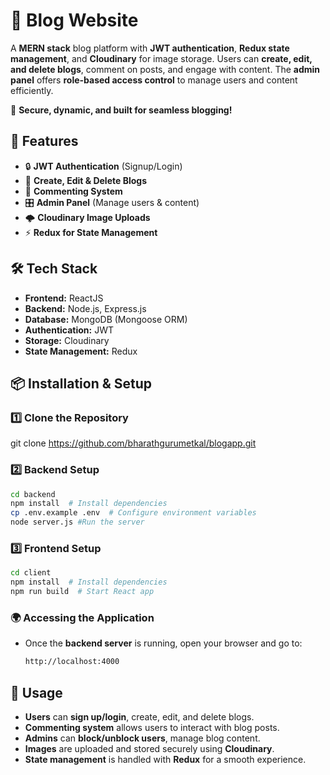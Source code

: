# 📝 Blog Website  

A **MERN stack** blog platform with **JWT authentication**, **Redux state management**, and **Cloudinary** for image storage. Users can **create, edit, and delete blogs**, comment on posts, and engage with content. The **admin panel** offers **role-based access control** to manage users and content efficiently.  

🚀 **Secure, dynamic, and built for seamless blogging!**  

## 🚀 Features  
- 🔒 **JWT Authentication** (Signup/Login)  
- 📝 **Create, Edit & Delete Blogs**  
- 💬 **Commenting System**  
- 🎛 **Admin Panel** (Manage users & content)  
- 🌩 **Cloudinary Image Uploads**  
- ⚡ **Redux for State Management**  

## 🛠 Tech Stack  
- **Frontend:** ReactJS  
- **Backend:** Node.js, Express.js  
- **Database:** MongoDB (Mongoose ORM)  
- **Authentication:** JWT  
- **Storage:** Cloudinary  
- **State Management:** Redux  

## 📦 Installation & Setup  

### 1️⃣ Clone the Repository  

git clone https://github.com/bharathgurumetkal/blogapp.git

### 2️⃣ Backend Setup
 ```bash
cd backend
npm install  # Install dependencies
cp .env.example .env  # Configure environment variables
node server.js #Run the server
```

### 3️⃣ Frontend Setup
 ```bash
cd client
npm install  # Install dependencies
npm run build  # Start React app
```
### 🌍 Accessing the Application  
- Once the **backend server** is running, open your browser and go to:  
  ```bash
  http://localhost:4000


## 🎯 Usage  

- **Users** can **sign up/login**, create, edit, and delete blogs.  
- **Commenting system** allows users to interact with blog posts.  
- **Admins** can **block/unblock users**, manage blog content.  
- **Images** are uploaded and stored securely using **Cloudinary**.  
- **State management** is handled with **Redux** for a smooth experience.  


